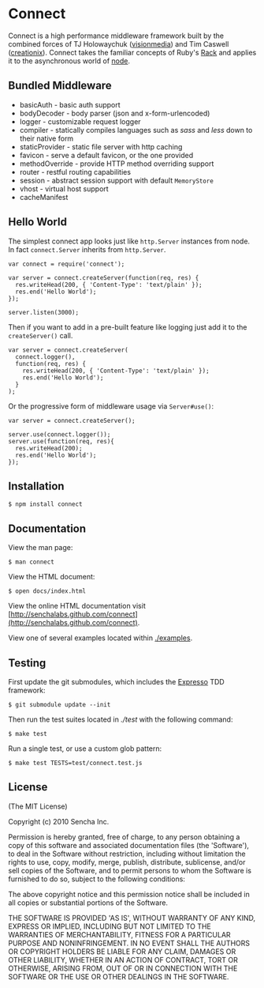 # Connect

Connect is a high performance middleware framework built by the combined forces of TJ Holowaychuk ([visionmedia][]) and Tim Caswell ([creationix][]). Connect takes the familiar concepts of Ruby's [Rack](http://rack.rubyforge.org/) and applies it to the asynchronous world of [node](http://nodejs.org).

## Bundled Middleware

  * basicAuth - basic auth support
  * bodyDecoder - body parser (json and x-form-urlencoded)
  * logger - customizable request logger
  * compiler - statically compiles languages such as _sass_ and _less_ down to their native form
  * staticProvider - static file server with http caching
  * favicon - serve a default favicon, or the one provided
  * methodOverride - provide HTTP method overriding support
  * router - restful routing capabilities
  * session - abstract session support with default `MemoryStore`
  * vhost - virtual host support
  * cacheManifest

## Hello World

The simplest connect app looks just like `http.Server` instances from node.  In fact `connect.Server` inherits from `http.Server`.

    var connect = require('connect');

    var server = connect.createServer(function(req, res) {
      res.writeHead(200, { 'Content-Type': 'text/plain' });
      res.end('Hello World');
    });

    server.listen(3000);

Then if you want to add in a pre-built feature like logging just add it to the `createServer()` call.

    var server = connect.createServer(
      connect.logger(),
      function(req, res) {
        res.writeHead(200, { 'Content-Type': 'text/plain' });
        res.end('Hello World');
      }
    );

Or the progressive form of middleware usage via `Server#use()`:

    var server = connect.createServer();
    
    server.use(connect.logger());
    server.use(function(req, res){
      res.writeHead(200);
      res.end('Hello World');
    });

## Installation

    $ npm install connect

## Documentation

View the man page:

    $ man connect

View the HTML document:

    $ open docs/index.html

View the online HTML documentation visit [http://senchalabs.github.com/connect](http://senchalabs.github.com/connect).

View one of several examples located within [./examples](http://github.com/senchalabs/connect/tree/master/examples/).

## Testing

First update the git submodules, which includes
the [Expresso](http://github.com/visionmedia/expresso) TDD
framework:

    $ git submodule update --init

Then run the test suites located in _./test_ with the following command:

    $ make test

Run a single test, or use a custom glob pattern:

    $ make test TESTS=test/connect.test.js

[creationix]: http://github.com/creationix
[visionmedia]: http://github.com/visionmedia
[Sencha]: http://www.sencha.com/
[Rack]: http://rack.rubyforge.org/
[Node.JS]: http://nodejs.org/

## License 

(The MIT License)

Copyright (c) 2010 Sencha Inc.

Permission is hereby granted, free of charge, to any person obtaining
a copy of this software and associated documentation files (the
'Software'), to deal in the Software without restriction, including
without limitation the rights to use, copy, modify, merge, publish,
distribute, sublicense, and/or sell copies of the Software, and to
permit persons to whom the Software is furnished to do so, subject to
the following conditions:

The above copyright notice and this permission notice shall be
included in all copies or substantial portions of the Software.

THE SOFTWARE IS PROVIDED 'AS IS', WITHOUT WARRANTY OF ANY KIND,
EXPRESS OR IMPLIED, INCLUDING BUT NOT LIMITED TO THE WARRANTIES OF
MERCHANTABILITY, FITNESS FOR A PARTICULAR PURPOSE AND NONINFRINGEMENT.
IN NO EVENT SHALL THE AUTHORS OR COPYRIGHT HOLDERS BE LIABLE FOR ANY
CLAIM, DAMAGES OR OTHER LIABILITY, WHETHER IN AN ACTION OF CONTRACT,
TORT OR OTHERWISE, ARISING FROM, OUT OF OR IN CONNECTION WITH THE
SOFTWARE OR THE USE OR OTHER DEALINGS IN THE SOFTWARE.